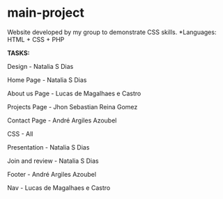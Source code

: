 # main-project

Website developed by my group to demonstrate CSS skills. *Languages: HTML + CSS + PHP



**TASKS:**

Design - Natalia S Dias

Home Page - Natalia S Dias

About us Page - Lucas de Magalhaes e Castro

Projects Page - Jhon Sebastian Reina Gomez

Contact Page - André Argiles Azoubel

CSS - All

Presentation - Natalia S Dias

Join and review - Natalia S Dias

Footer - André Argiles Azoubel

Nav - Lucas de Magalhaes e Castro

